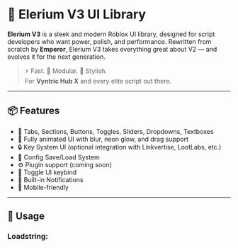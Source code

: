 # 🌌 Elerium V3 UI Library

**Elerium V3** is a sleek and modern Roblox UI library, designed for script developers who want power, polish, and performance. Rewritten from scratch by **Emperor**, Elerium V3 takes everything great about V2 — and evolves it for the next generation.

> ⚡ Fast. 🧠 Modular. 🎨 Stylish.  
> For **Vyntric Hub X** and every elite script out there.

---

## 📦 Features

- 📁 Tabs, Sections, Buttons, Toggles, Sliders, Dropdowns, Textboxes
- 🎨 Fully animated UI with blur, neon glow, and drag support
- 🔒 Key System UI (optional integration with Linkvertise, LootLabs, etc.)
- 💾 Config Save/Load System
- ⚙️ Plugin support (coming soon)
- 🔑 Toggle UI keybind
- 💬 Built-in Notifications
- 📱 Mobile-friendly

---

## 🚀 Usage

### Loadstring:
